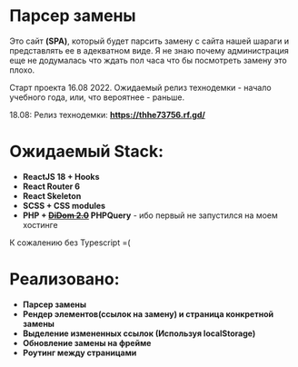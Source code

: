 # Парсер замены

Это сайт **(SPA)**, который будет парсить замену с сайта нашей шараги и представлять ее в адекватном виде.
Я не знаю почему администрация еще не додумалась что ждать пол часа что бы посмотреть замену это плохо.

Старт проекта 16.08 2022.
Ожидаемый релиз технодемки - начало учебного года, или, что вероятнее - раньше.

18.08: Релиз технодемки: **https://thhe73756.rf.gd/**

# Ожидаемый Stack:

- **ReactJS 18 + Hooks**
- **React Router 6**
- **React Skeleton**
- **SCSS + CSS modules**
- **PHP + ~~[DiDom 2.0](https://github.com/Imangazaliev/DiDOM)~~ PHPQuery** - ибо первый не запустился на моем хостинге

К сожалению без Typescript =(

# Реализовано:

- **Парсер замены**
- **Рендер элементов(ссылок на замену) и страница конкретной замены**
- **Выделение измененных ссылок (Используя localStorage)**
- **Обновление замены на фрейме**
- **Роутинг между страницами**
